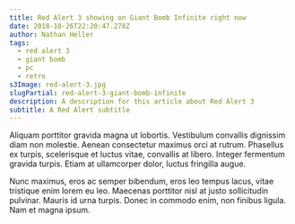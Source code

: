 ```yaml
---
title: Red Alert 3 showing on Giant Bomb Infinite right now
date: 2018-10-26T22:20:47.278Z
author: Nathan Heller
tags:
  - red alert 3
  - giant bomb
  - pc
  - retro
s3Image: red-alert-3.jpg
slugPartial: red-alert-3-giant-bomb-infinite
description: A description for this article about Red Alert 3
subtitle: A Red Alert subtitle
---
```

Aliquam porttitor gravida magna ut lobortis. Vestibulum convallis dignissim diam non molestie. Aenean consectetur maximus orci at rutrum. Phasellus ex turpis, scelerisque et luctus vitae, convallis at libero. Integer fermentum gravida turpis. Etiam at ullamcorper dolor, luctus fringilla augue.

Nunc maximus, eros ac semper bibendum, eros leo tempus lacus, vitae tristique enim lorem eu leo. Maecenas porttitor nisl at justo sollicitudin pulvinar. Mauris id urna turpis. Donec in commodo enim, non finibus ligula. Nam et magna ipsum.
